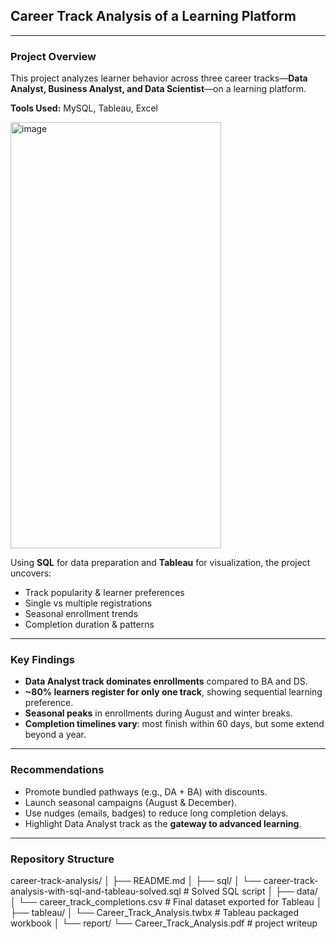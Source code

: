 ## Career Track Analysis of a Learning Platform  
---
### Project Overview  
This project analyzes learner behavior across three career tracks—**Data Analyst, Business Analyst, and Data Scientist**—on a learning platform.  

**Tools Used:** MySQL, Tableau, Excel  

<img width="337" height="682" alt="image" src="https://github.com/user-attachments/assets/8d989c9d-b1a9-4d77-95cc-58edc4b4c9af" />

Using **SQL** for data preparation and **Tableau** for visualization, the project uncovers:  
- Track popularity & learner preferences  
- Single vs multiple registrations  
- Seasonal enrollment trends  
- Completion duration & patterns  
---

### Key Findings  
- **Data Analyst track dominates enrollments** compared to BA and DS.  
- **~80% learners register for only one track**, showing sequential learning preference.  
- **Seasonal peaks** in enrollments during August and winter breaks.  
- **Completion timelines vary**: most finish within 60 days, but some extend beyond a year.  
---

### Recommendations  
- Promote bundled pathways (e.g., DA + BA) with discounts.  
- Launch seasonal campaigns (August & December).  
- Use nudges (emails, badges) to reduce long completion delays.  
- Highlight Data Analyst track as the **gateway to advanced learning**.  
---

### Repository Structure  
career-track-analysis/
│
├── README.md
│
├── sql/
│   └── career-track-analysis-with-sql-and-tableau-solved.sql   # Solved SQL script
│
├── data/
│   └── career_track_completions.csv                            # Final dataset exported for Tableau
│
├── tableau/
│   └── Career_Track_Analysis.twbx                              # Tableau packaged workbook
│
└── report/
    └── Career_Track_Analysis.pdf   # project writeup
